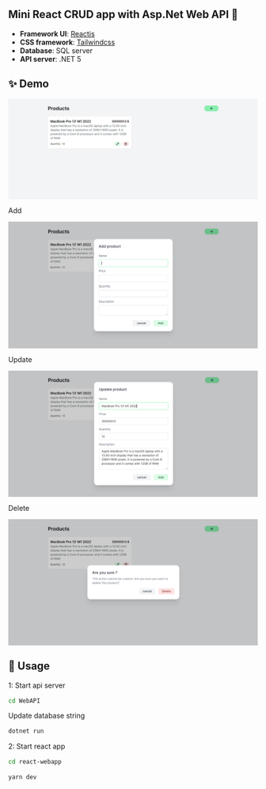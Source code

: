 ## Mini React CRUD app with Asp.Net Web API 👋

- **Framework UI**: [Reactjs](https://reactjs.org/)
- **CSS framework**: [Tailwindcss](https://tailwindcss.com/)
- **Database**: SQL server
- **API server**: .NET 5

## ✨ Demo

<p align="center">
  <img width="700" align="center" src="./Demo/assfinal1.PNG" alt="demo"/>
</p>
Add
<p align="center">
  <img width="700" align="center" src="./Demo/assfinaladdform.PNG" alt="demo"/>
</p>
Update
<p align="center">
  <img width="700" align="center" src="./Demo/assfinalupdateform.PNG" alt="demo"/>
</p>
Delete
<p align="center">
  <img width="700" align="center" src="./Demo/assfinaldeleteform.PNG" alt="demo"/>
</p>


## 🚀 Usage

1: Start api server

```sh
cd WebAPI
```
Update database string

```sh
dotnet run
```

2: Start react app

```sh
cd react-webapp
```
```sh
yarn dev
```
